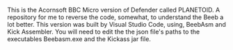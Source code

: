 This is the Acornsoft BBC Micro version of Defender called PLANETOID.
A repository for me to reverse the code, somewhat, to understand the Beeb a lot better.
This version was built by Visual Studio Code, using, BeebAsm and Kick Assembler.
You will need to edit the the json file's paths to the executables Beebasm.exe and the Kickass jar file.
